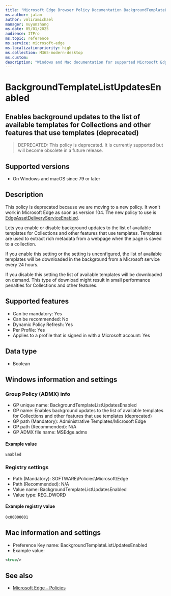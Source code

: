 ```yaml
---
title: "Microsoft Edge Browser Policy Documentation BackgroundTemplateListUpdatesEnabled"
ms.author: jalam
author: vmliramichael
manager: nuyunzhang
ms.date: 05/01/2025
audience: ITPro
ms.topic: reference
ms.service: microsoft-edge
ms.localizationpriority: high
ms.collection: M365-modern-desktop
ms.custom:
description: "Windows and Mac documentation for supported Microsoft Edge Browser policy: Enables background updates to the list of available templates for Collections and other features that use templates (deprecated)"
---
```


<!--THIS FILE IS AUTOMATICALLY GENERATED. MANUAL CHANGES WILL BE OVERWRITTEN.-->
<!--Please contact the Microsoft Edge Manageability team with any questions.-->

# BackgroundTemplateListUpdatesEnabled

## Enables background updates to the list of available templates for Collections and other features that use templates (deprecated)
> DEPRECATED: This policy is deprecated. It is currently supported but will become obsolete in a future release.

## Supported versions

- On Windows and macOS since 79 or later

## Description

This policy is deprecated because we are moving to a new policy. It won't work in Microsoft Edge as soon as version 104. The new policy to use is [EdgeAssetDeliveryServiceEnabled](EdgeAssetDeliveryServiceEnabled.md).

Lets you enable or disable background updates to the list of available templates for Collections and other features that use templates.  Templates are used to extract rich metadata from a webpage when the page is saved to a collection.

If you enable this setting or the setting is unconfigured, the list of available templates will be downloaded in the background from a Microsoft service every 24 hours.

If you disable this setting the list of available templates will be downloaded on demand. This type of download might result in small performance penalties for Collections and other features.

## Supported features

- Can be mandatory: Yes
- Can be recommended: No
- Dynamic Policy Refresh: Yes
- Per Profile: Yes
- Applies to a profile that is signed in with a Microsoft account: Yes

## Data type

- Boolean

## Windows information and settings

### Group Policy (ADMX) info

- GP unique name: BackgroundTemplateListUpdatesEnabled
- GP name: Enables background updates to the list of available templates for Collections and other features that use templates (deprecated)
- GP path (Mandatory): Administrative Templates/Microsoft Edge
- GP path (Recommended): N/A
- GP ADMX file name: MSEdge.admx

#### Example value

```
Enabled
```

### Registry settings

- Path (Mandatory): SOFTWARE\Policies\Microsoft\Edge
- Path (Recommended): N/A
- Value name: BackgroundTemplateListUpdatesEnabled
- Value type: REG_DWORD

#### Example registry value

```
0x00000001
```


## Mac information and settings

- Preference Key name: BackgroundTemplateListUpdatesEnabled
- Example value:

```xml
<true/>
```

## See also
- [Microsoft Edge - Policies](../microsoft-edge-policies.md)
